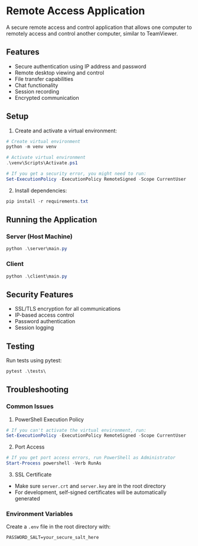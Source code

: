 # Remote Access Application

A secure remote access and control application that allows one computer to remotely access and control another computer, similar to TeamViewer.

## Features

- Secure authentication using IP address and password
- Remote desktop viewing and control
- File transfer capabilities
- Chat functionality
- Session recording
- Encrypted communication

## Setup

1. Create and activate a virtual environment:
```powershell
# Create virtual environment
python -m venv venv

# Activate virtual environment
.\venv\Scripts\Activate.ps1

# If you get a security error, you might need to run:
Set-ExecutionPolicy -ExecutionPolicy RemoteSigned -Scope CurrentUser
```

2. Install dependencies:
```powershell
pip install -r requirements.txt
```

## Running the Application

### Server (Host Machine)
```powershell
python .\server\main.py
```

### Client
```powershell
python .\client\main.py
```

## Security Features

- SSL/TLS encryption for all communications
- IP-based access control
- Password authentication
- Session logging

## Testing

Run tests using pytest:
```powershell
pytest .\tests\
```

## Troubleshooting

### Common Issues

1. PowerShell Execution Policy
```powershell
# If you can't activate the virtual environment, run:
Set-ExecutionPolicy -ExecutionPolicy RemoteSigned -Scope CurrentUser
```

2. Port Access
```powershell
# If you get port access errors, run PowerShell as Administrator
Start-Process powershell -Verb RunAs
```

3. SSL Certificate
- Make sure `server.crt` and `server.key` are in the root directory
- For development, self-signed certificates will be automatically generated

### Environment Variables

Create a `.env` file in the root directory with:
```
PASSWORD_SALT=your_secure_salt_here
```

